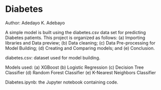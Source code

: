 # Diabetes

Author: Adedayo K. Adebayo

A simple model is built using the diabetes.csv data set for predicting Diabetes patients. This project is organized as follows: 
(a) Importing libraries and Data preview; 
(b) Data cleaning;
(c) Data Pre-processing for Model Building;
(d) Creating and Comparing models; and 
(e) Conclusion.

diabetes.csv: dataset used for model building.

Models used:
(a) XGBoost
(b) Logistic Regression
(c) Decision Tree Classifier
(d) Random Forest Classifier
(e) K-Nearest Neighbors Classifier

Diabetes.ipynb: the Jupyter notebook containing code.
